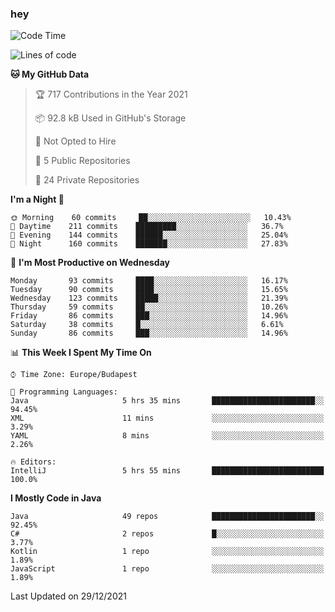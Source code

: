 ### hey

<!--START_SECTION:waka-->
![Code Time](http://img.shields.io/badge/Code%20Time-419%20hrs%2036%20mins-blue)

![Lines of code](https://img.shields.io/badge/From%20Hello%20World%20I%27ve%20Written-439%20Thousand%20lines%20of%20code-blue)

**🐱 My GitHub Data** 

> 🏆 717 Contributions in the Year 2021
 > 
> 📦 92.8 kB Used in GitHub's Storage 
 > 
> 🚫 Not Opted to Hire
 > 
> 📜 5 Public Repositories 
 > 
> 🔑 24 Private Repositories  
 > 
**I'm a Night 🦉** 

```text
🌞 Morning    60 commits     ██░░░░░░░░░░░░░░░░░░░░░░░   10.43% 
🌆 Daytime    211 commits    █████████░░░░░░░░░░░░░░░░   36.7% 
🌃 Evening    144 commits    ██████░░░░░░░░░░░░░░░░░░░   25.04% 
🌙 Night      160 commits    ███████░░░░░░░░░░░░░░░░░░   27.83%

```
📅 **I'm Most Productive on Wednesday** 

```text
Monday       93 commits     ████░░░░░░░░░░░░░░░░░░░░░   16.17% 
Tuesday      90 commits     ████░░░░░░░░░░░░░░░░░░░░░   15.65% 
Wednesday    123 commits    █████░░░░░░░░░░░░░░░░░░░░   21.39% 
Thursday     59 commits     ██░░░░░░░░░░░░░░░░░░░░░░░   10.26% 
Friday       86 commits     ███░░░░░░░░░░░░░░░░░░░░░░   14.96% 
Saturday     38 commits     █░░░░░░░░░░░░░░░░░░░░░░░░   6.61% 
Sunday       86 commits     ███░░░░░░░░░░░░░░░░░░░░░░   14.96%

```


📊 **This Week I Spent My Time On** 

```text
⌚︎ Time Zone: Europe/Budapest

💬 Programming Languages: 
Java                     5 hrs 35 mins       ███████████████████████░░   94.45% 
XML                      11 mins             ░░░░░░░░░░░░░░░░░░░░░░░░░   3.29% 
YAML                     8 mins              ░░░░░░░░░░░░░░░░░░░░░░░░░   2.26%

🔥 Editors: 
IntelliJ                 5 hrs 55 mins       █████████████████████████   100.0%

```

**I Mostly Code in Java** 

```text
Java                     49 repos            ███████████████████████░░   92.45% 
C#                       2 repos             █░░░░░░░░░░░░░░░░░░░░░░░░   3.77% 
Kotlin                   1 repo              ░░░░░░░░░░░░░░░░░░░░░░░░░   1.89% 
JavaScript               1 repo              ░░░░░░░░░░░░░░░░░░░░░░░░░   1.89%

```



 Last Updated on 29/12/2021
<!--END_SECTION:waka-->
